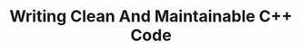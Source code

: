 ---
id: writing-clean-and-maintainable-c++-code
title: Writing Clean And Maintainable C++ Code
sidebar_label: Writing Clean And Maintainable C++ Code
sidebar_position: 1
tags:
  [
    c++,
    programming,
    c++ cleam code,
    c++ maintainable code
    clean and maintainable c++ code
  ]
description: In this tutorial, we'll focus on writing clean and maintainable C++ code. We'll cover best practices, coding conventions, and design principles that promote readability, simplicity, and extensibility in your codebase. You'll learn how to structure your code effectively, choose meaningful names for variables and functions, and document your code properly. Understanding how to write clean and maintainable C++ code is essential for building software that is easy to understand, modify, and maintain over time.
---